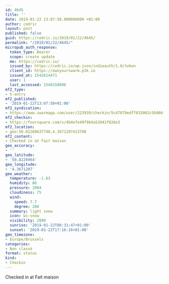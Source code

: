 ```yaml
---
id: 4645
title: ''
date: 2019-01-22 13:07:58.000000000 +01:00
author: cedric
layout: post
published: false
guid: https://cedric.io/2019/01/22/4645/
permalink: "/2019/01/22/4645/"
micropub_auth_response:
  token_type: Bearer
  scope: create update
  me: https://cedric.io/
  issued_by: https://cedric.io/wp-json/indieauth/1.0/token
  client_id: https://ownyourswarm.p3k.io
  issued_at: 1542614471
  user: 1
  last_accessed: 1548158896
mf2_type:
- h-entry
mf2_published:
- '2019-01-22T13:07:58+01:00'
mf2_syndication:
- https://www.swarmapp.com/user/223939/checkin/5c47079edff815002c5b966f
mf2_checkin:
- https://foursquare.com/v/4b4efe49f964a52041f826e3
mf2_location:
- geo:50.82269637748,4.3671207413708
mf2_content:
- Checked in at Fait maison
geo_accuracy:
- ''
geo_latitude:
- '50.8226964'
geo_longitude:
- '4.3671207'
geo_weather:
  temperature: -1.63
  humidity: 86
  pressure: 1004
  cloudiness: 75
  wind:
    speed: 7.7
    degree: 200
  summary: light snow
  icon: wi-snow
  visibility: 2800
  sunrise: '2019-01-22T08:31:47+01:00'
  sunset: '2019-01-22T17:16:16+01:00'
geo_timezone:
- Europe/Brussels
categories:
- Non classé
format: status
kind:
- Checkin
---
```

Checked in at Fait maison